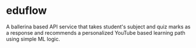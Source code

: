 # eduflow
A ballerina based API service that takes student's subject and quiz marks as a response and recommends a personalized YouTube based learning path  using simple ML logic.
